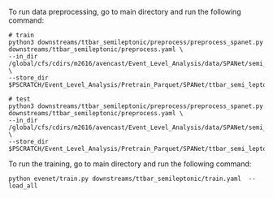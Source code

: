
To run data preprocessing, go to main directory and run the following command:
```
# train
python3 downstreams/ttbar_semileptonic/preprocess/preprocess_spanet.py downstreams/ttbar_semileptonic/preprocess.yaml \
--in_dir /global/cfs/cdirs/m2616/avencast/Event_Level_Analysis/data/SPANet/semi_leptonic_ttbar/train \
--store_dir $PSCRATCH/Event_Level_Analysis/Pretrain_Parquet/SPANet/ttbar_semi_leptonic/train

# test
python3 downstreams/ttbar_semileptonic/preprocess/preprocess_spanet.py downstreams/ttbar_semileptonic/preprocess.yaml \
--in_dir /global/cfs/cdirs/m2616/avencast/Event_Level_Analysis/data/SPANet/semi_leptonic_ttbar/test \
--store_dir $PSCRATCH/Event_Level_Analysis/Pretrain_Parquet/SPANet/ttbar_semi_leptonic/test
```

To run the training, go to main directory and run the following command:
```
python evenet/train.py downstreams/ttbar_semileptonic/train.yaml  --load_all
```